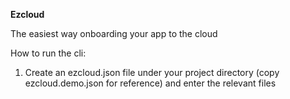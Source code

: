 **Ezcloud**

The easiest way onboarding your app to the cloud

How to run the cli:
1. Create an ezcloud.json file under your project directory (copy ezcloud.demo.json for reference) and enter the relevant files


